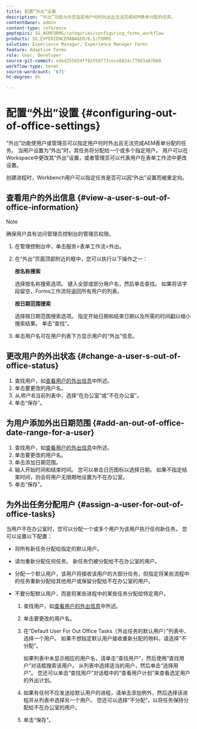 ```yaml
---
title: 配置“外出”设置
description: “外出”功能允许您指定用户何时外出且无法完成AEM表单分配的任务。
contentOwner: admin
content-type: reference
geptopics: SG_AEMFORMS/categories/configuring_forms_workflow
products: SG_EXPERIENCEMANAGER/6.5/FORMS
solution: Experience Manager, Experience Manager Forms
feature: Adaptive Forms
role: User, Developer
source-git-commit: eded255b54ff83f60f73cece8824c778d3a87680
workflow-type: tm+mt
source-wordcount: '671'
ht-degree: 0%

---
```


# 配置“外出”设置 {#configuring-out-of-office-settings}

“外出”功能使用户或管理员可以指定用户何时外出且无法完成AEM表单分配的任务。 当用户设置为“外出”时，其任务将分配给一个或多个指定用户。 用户可以在Workspace中更改其“外出”设置，或者管理员可以代表用户在表单工作流中更改设置。

创建进程时，Workbench用户可以指定任务是否可以因“外出”设置而被重定向。

## 查看用户的外出信息 {#view-a-user-s-out-of-office-information}

>[!NOTE]
> 
> 确保用户具有访问管理员控制台的管理员权限。

1. 在管理控制台中，单击服务>表单工作流>外出。
1. 在“外出”页面顶部附近的框中，您可以执行以下操作之一：

   **按名称搜索**

   选择按名称搜索选项。 键入全部或部分用户名，然后单击查找。 如果将该字段留空，Forms工作流将返回所有用户的列表。

   **按日期范围搜索**

   选择按日期范围搜索选项。 指定开始日期和结束日期以及所需的时间戳以缩小搜索结果。 单击“查找”。

1. 单击用户名可在用户列表下方显示用户的“外出”信息。

## 更改用户的外出状态 {#change-a-user-s-out-of-office-status}

1. 查找用户，如[查看用户的外出信息](configuring-out-office-settings.md#view-a-user-s-out-of-office-information)中所述。
1. 单击要更改的用户名。
1. 从&#x200B;*用户名*&#x200B;当前列表中，选择“在办公室”或“不在办公室”。
1. 单击“保存”。

## 为用户添加外出日期范围 {#add-an-out-of-office-date-range-for-a-user}

1. 查找用户，如[查看用户的外出信息](configuring-out-office-settings.md#view-a-user-s-out-of-office-information)中所述。
1. 单击要更改的用户名。
1. 单击添加日期范围。
1. 输入开始时间和结束时间。 您可以单击日历图标以选择日期。 如果不指定结束时间，则会将用户无限期地设置为不在办公室。
1. 单击“保存”。

## 为外出任务分配用户 {#assign-a-user-for-out-of-office-tasks}

当用户不在办公室时，您可以分配一个或多个用户为该用户执行任何新任务。 您可以设置以下配置：

* 将所有新任务分配给指定的默认用户。
* 请勿重新分配任何任务。 新任务仍被分配给不在办公室的用户。
* 分配一个默认用户，该用户将接收该用户的大部分任务，但指定将某些流程中的任务重新分配给其他用户或保留分配给不在办公室的用户。
* 不要分配默认用户，而是将某些进程中的某些任务分配给特定用户。

   1. 查找用户，如[查看用户的外出信息](configuring-out-office-settings.md#view-a-user-s-out-of-office-information)中所述。
   1. 单击要更改的用户名。
   1. 在“Default User For Out Office Tasks（外出任务的默认用户）”列表中，选择一个用户。 如果不想指定默认用户接收重新分配的物料，请选择“不分配”。

      如果列表中未显示相应的用户名，请单击“查找用户”，然后使用“查找用户”对话框搜索该用户。 从列表中选择适当的用户，然后单击“选择用户”。 您还可以单击“查找用户”对话框中的“查看用户计划”来查看选定用户的外出计划。

   1. 如果有任何不应发送给默认用户的进程，请单击添加例外，然后选择该进程并从列表中选择另一个用户。 您还可以选择“不分配”，以将任务保持分配给不在办公室的用户。
   1. 单击“保存”。
